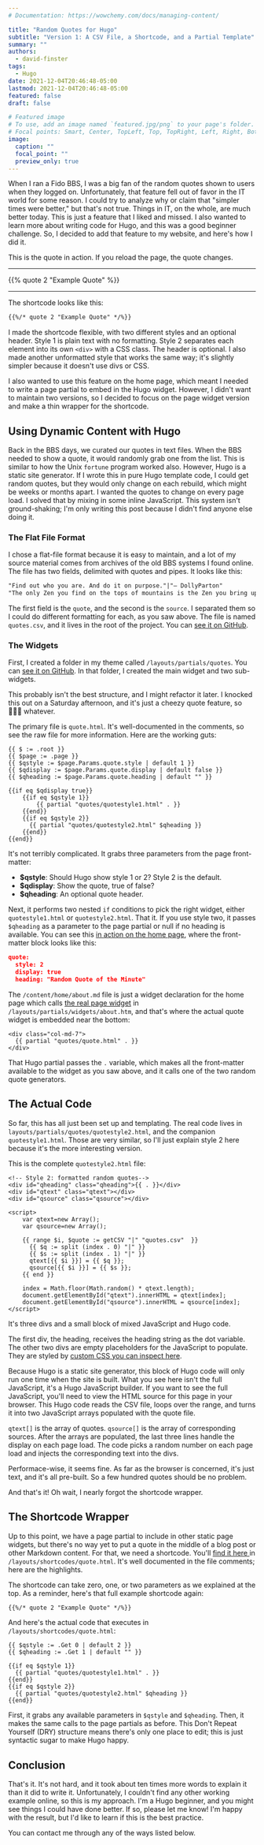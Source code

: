 ```yaml
---
# Documentation: https://wowchemy.com/docs/managing-content/

title: "Random Quotes for Hugo"
subtitle: "Version 1: A CSV File, a Shortcode, and a Partial Template"
summary: ""
authors:
  - david-finster
tags:
  - Hugo
date: 2021-12-04T20:46:48-05:00
lastmod: 2021-12-04T20:46:48-05:00
featured: false
draft: false

# Featured image
# To use, add an image named `featured.jpg/png` to your page's folder.
# Focal points: Smart, Center, TopLeft, Top, TopRight, Left, Right, BottomLeft, Bottom, BottomRight.
image:
  caption: ""
  focal_point: ""
  preview_only: true
---
```


When I ran a Fido BBS, I was a big fan of the random quotes shown to users when they logged on. Unfortunately, that feature fell out of favor in the IT world for some reason. I could try to analyze why or claim that "simpler times were better," but that's not true. Things in IT, on the whole, are much better today. This is just a feature that I liked and missed. I also wanted to learn more about writing code for Hugo, and this was a good beginner challenge. So, I decided to add that feature to my website, and here's how I did it. 

This is the quote in action. If you reload the page, the quote changes.

---

{{% quote 2 "Example Quote" %}}

---

The shortcode looks like this:

```md
{{%/* quote 2 "Example Quote" */%}}
```

I made the shortcode flexible, with two different styles and an optional header. Style 1 is plain text with no formatting. Style 2 separates each element into its own `<div>` with a CSS class. The header is optional. I also made another unformatted style that works the same way; it's slightly simpler because it doesn't use divs or CSS. 

I also wanted to use this feature on the home page, which meant I needed to write a page partial to embed in the Hugo widget. However, I didn't want to maintain two versions, so I decided to focus on the page widget version and make a thin wrapper for the shortcode.

## Using Dynamic Content with Hugo

Back in the BBS days, we curated our quotes in text files. When the BBS needed to show a quote, it would randomly grab one from the list. This is similar to how the Unix `fortune` program worked also. However, Hugo is a static site generator. If I wrote this in pure Hugo template code, I could get random quotes, but they would only change on each rebuild, which might be weeks or months apart. I wanted the quotes to change on every page load. I solved that by mixing in some inline JavaScript. This system isn't ground-shaking; I'm only writing this post because I didn't find anyone else doing it.

### The Flat File Format

I chose a flat-file format because it is easy to maintain, and a lot of my source material comes from archives of the old BBS systems I found online. The file has two fields, delimited with quotes and pipes. It looks like this:

```txt
"Find out who you are. And do it on purpose."|"— DollyParton"
"The only Zen you find on the tops of mountains is the Zen you bring up there."|"— Robert M. Pirsig"
```

The first field is the `quote`, and the second is the `source`. I separated them so I could do different formatting for each, as you saw above. The file is named `quotes.csv`, and it lives in the root of the project. You can [see it on GitHub](https://github.com/dfinr/www.dfinr.com/blob/master/quotes.csv).

### The Widgets

First, I created a folder in my theme called `/layouts/partials/quotes`. You can [see it on GitHub](https://github.com/dfinr/www.dfinr.com/tree/master/layouts/partials/quotes). In that folder, I created the main widget and two sub-widgets. 

This probably isn't the best structure, and I might refactor it later. I knocked this out on a Saturday afternoon, and it's just a cheezy quote feature, so 🤷🏻‍♂️ whatever.

The primary file is `quote.html`. It's well-documented in the comments, so see the raw file for more information. Here are the working guts:

```
{{ $ := .root }}
{{ $page := .page }}
{{ $qstyle := $page.Params.quote.style | default 1 }}
{{ $qdisplay := $page.Params.quote.display | default false }}
{{ $qheading := $page.Params.quote.heading | default "" }}

{{if eq $qdisplay true}}
    {{if eq $qstyle 1}}
        {{ partial "quotes/quotestyle1.html" . }}
    {{end}}
    {{if eq $qstyle 2}}
      {{ partial "quotes/quotestyle2.html" $qheading }}   
    {{end}}
{{end}}
```

It's not terribly complicated. It grabs three parameters from the page front-matter:

* **$qstyle**: Should Hugo show style 1 or 2? Style 2 is the default.
* **$qdisplay**: Show the quote, true of false?
* **$qheading**: An optional quote header.

Next, it performs two nested `if` conditions to pick the right widget, either `quotestyle1.html` or `quotestyle2.html`. That it. If you use style two, it passes `$qheading` as a parameter to the page partial or null if no heading is available. You can see this [in action on the home page](https://raw.githubusercontent.com/dfinr/www.dfinr.com/master/content/home/about.md), where the front-matter block looks like this:

```json
quote: 
  style: 2
  display: true
  heading: "Random Quote of the Minute"
```

The `/content/home/about.md` file is just a widget declaration for the home page which calls [the real page widget](https://github.com/dfinr/www.dfinr.com/blob/master/layouts/partials/widgets/about.html) in `/layouts/partials/widgets/about.htm`, and that's where the actual quote widget is embedded near the bottom:

```
<div class="col-md-7">
  {{ partial "quotes/quote.html" . }}
</div>        
```

That Hugo partial passes the `.` variable, which makes all the front-matter available to the widget as you saw above, and it calls one of the two random quote generators.

## The Actual Code

So far, this has all just been set up and templating. The real code lives in `layouts/partials/quotes/quotestyle2.html`, and the companion `quotestyle1.html`. Those are very similar, so I'll just explain style 2 here because it's the more interesting version.

This is the complete `quotestyle2.html` file:

```
<!-- Style 2: formatted random quotes-->
<div id="qheading" class="qheading">{{ . }}</div>
<div id="qtext" class="qtext"></div>
<div id="qsource" class="qsource"></div>

<script>
    var qtext=new Array();
    var qsource=new Array();

    {{ range $i, $quote := getCSV "|" "quotes.csv"  }}
      {{ $q := split (index . 0) "|" }}
      {{ $s := split (index . 1) "|" }}
      qtext[{{ $i }}] = {{ $q }}; 
      qsource[{{ $i }}] = {{ $s }};
    {{ end }}

    index = Math.floor(Math.random() * qtext.length);
    document.getElementById("qtext").innerHTML = qtext[index];
    document.getElementById("qsource").innerHTML = qsource[index];
</script>
```

It's three divs and a small block of mixed JavaScript and Hugo code. 

The first div, the heading, receives the heading string as the dot variable. The other two divs are empty placeholders for the JavaScript to populate. They are styled by [custom CSS you can inspect here](https://github.com/dfinr/www.dfinr.com/blob/master/assets/scss/custom.scss).

Because Hugo is a static site generator, this block of Hugo code will only run one time when the site is built. What you see here isn't the full JavaScript, it's a Hugo JavaScript builder. If you want to see the full JavaScript, you'll need to view the HTML source for this page in your browser. This Hugo code reads the CSV file, loops over the range, and turns it into two JavaScript arrays populated with the quote file. 

`qtext[]` is the array of quotes. `qsource[]` is the array of corresponding sources. After the arrays are populated, the last three lines handle the display on each page load. The code picks a random number on each page load and injects the corresponding text into the divs.

Performace-wise, it seems fine. As far as the browser is concerned, it's just text, and it's all pre-built. So a few hundred quotes should be no problem.

And that's it! Oh wait, I nearly forgot the shortcode wrapper.

## The Shortcode Wrapper

Up to this point, we have a page partial to include in other static page widgets, but there's no way yet to put a quote in the middle of a blog post or other Markdown content. For that, we need a shortcode. You'll [find it here ](https://github.com/dfinr/www.dfinr.com/blob/master/layouts/shortcodes/quote.html)in `/layouts/shortcodes/quote.html`. It's well documented in the file comments; here are the highlights.

The shortcode can take zero, one, or two parameters as we explained at the top. As a reminder, here's that full example shortcode again:

```md
{{%/* quote 2 "Example Quote" */%}}
```

And here's the actual code that executes in `/layouts/shortcodes/quote.html`:

```
{{ $qstyle := .Get 0 | default 2 }}
{{ $qheading := .Get 1 | default "" }}

{{if eq $qstyle 1}}
  {{ partial "quotes/quotestyle1.html" . }}
{{end}}
{{if eq $qstyle 2}}
  {{ partial "quotes/quotestyle2.html" $qheading }}   
{{end}}
```

First, it grabs any available parameters in `$qstyle` and `$qheading`. Then, it makes the same calls to the page partials as before. This Don't Repeat Yourself (DRY) structure means there's only one place to edit; this is just syntactic sugar to make Hugo happy. 

## Conclusion

That's it. It's not hard, and it took about ten times more words to explain it than it did to write it. Unfortunately, I couldn't find any other working example online, so this is my approach. I'm a Hugo beginner, and you might see things I could have done better. If so, please let me know! I'm happy with the result, but I'd like to learn if this is the best practice. 

You can contact me through any of the ways listed below. 

